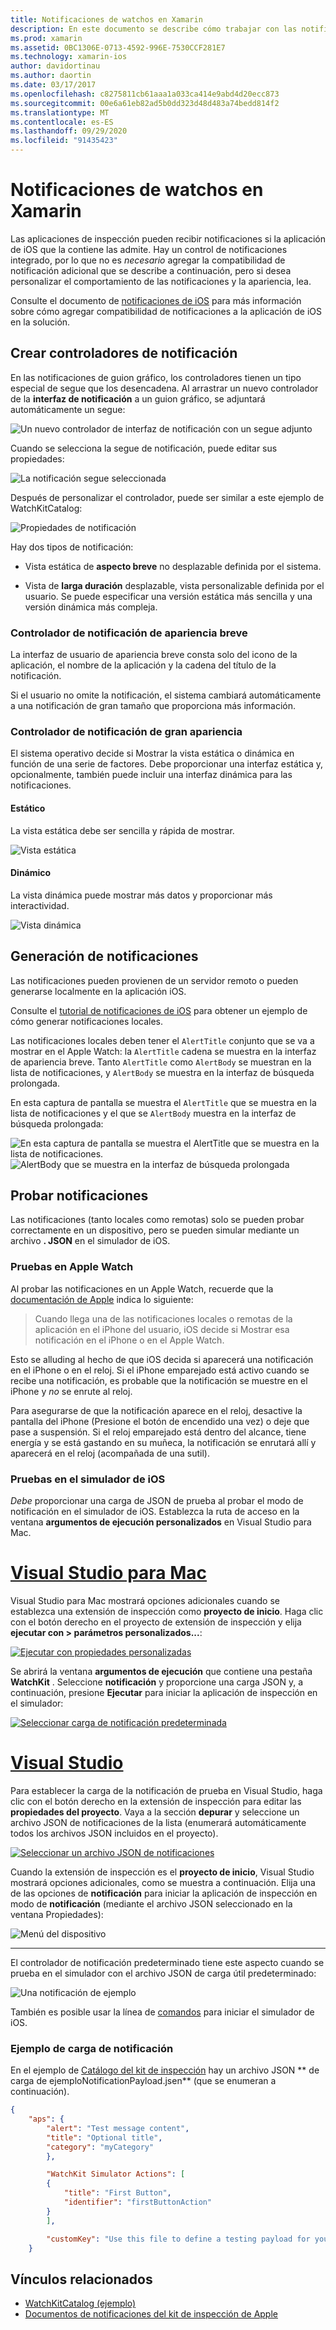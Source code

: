 ```yaml
---
title: Notificaciones de watchos en Xamarin
description: En este documento se describe cómo trabajar con las notificaciones de watchos en Xamarin. Describe la creación de controladores de notificación, la generación de notificaciones y la prueba de notificaciones.
ms.prod: xamarin
ms.assetid: 0BC1306E-0713-4592-996E-7530CCF281E7
ms.technology: xamarin-ios
author: davidortinau
ms.author: daortin
ms.date: 03/17/2017
ms.openlocfilehash: c8275811cb61aaa1a033ca414e9abd4d20ecc873
ms.sourcegitcommit: 00e6a61eb82ad5b0dd323d48d483a74bedd814f2
ms.translationtype: MT
ms.contentlocale: es-ES
ms.lasthandoff: 09/29/2020
ms.locfileid: "91435423"
---
```

# <a name="watchos-notifications-in-xamarin"></a>Notificaciones de watchos en Xamarin

Las aplicaciones de inspección pueden recibir notificaciones si la aplicación de iOS que la contiene las admite. Hay un control de notificaciones integrado, por lo que no es *necesario* agregar la compatibilidad de notificación adicional que se describe a continuación, pero si desea personalizar el comportamiento de las notificaciones y la apariencia, lea.

Consulte el documento de [notificaciones de iOS](~/ios/platform/user-notifications/deprecated/index.md) para más información sobre cómo agregar compatibilidad de notificaciones a la aplicación de iOS en la solución.

## <a name="creating-notification-controllers"></a>Crear controladores de notificación

En las notificaciones de guion gráfico, los controladores tienen un tipo especial de segue que los desencadena. Al arrastrar un nuevo controlador de la **interfaz de notificación** a un guion gráfico, se adjuntará automáticamente un segue:

![Un nuevo controlador de interfaz de notificación con un segue adjunto](notifications-images/notification-storyboard1.png)

Cuando se selecciona la segue de notificación, puede editar sus propiedades:

![La notificación segue seleccionada](notifications-images/notification-storyboard2.png)

Después de personalizar el controlador, puede ser similar a este ejemplo de WatchKitCatalog:

![Propiedades de notificación](notifications-images/notifications-segue.png)

Hay dos tipos de notificación:

- Vista estática de **aspecto breve** no desplazable definida por el sistema.

- Vista de **larga duración** desplazable, vista personalizable definida por el usuario. Se puede especificar una versión estática más sencilla y una versión dinámica más compleja.

### <a name="short-look-notification-controller"></a>Controlador de notificación de apariencia breve

La interfaz de usuario de apariencia breve consta solo del icono de la aplicación, el nombre de la aplicación y la cadena del título de la notificación.

Si el usuario no omite la notificación, el sistema cambiará automáticamente a una notificación de gran tamaño que proporciona más información.

### <a name="long-look-notification-controller"></a>Controlador de notificación de gran apariencia

El sistema operativo decide si Mostrar la vista estática o dinámica en función de una serie de factores. Debe proporcionar una interfaz estática y, opcionalmente, también puede incluir una interfaz dinámica para las notificaciones.

#### <a name="static"></a>Estático

La vista estática debe ser sencilla y rápida de mostrar.

![Vista estática](notifications-images/notification-static.png)

#### <a name="dynamic"></a>Dinámico

La vista dinámica puede mostrar más datos y proporcionar más interactividad.

![Vista dinámica](notifications-images/notification-dynamic.png)

## <a name="generating-notifications"></a>Generación de notificaciones

Las notificaciones pueden provienen de un servidor remoto o pueden generarse localmente en la aplicación iOS.

Consulte el [tutorial de notificaciones de iOS](~/ios/platform/user-notifications/deprecated/local-notifications-in-ios-walkthrough.md) para obtener un ejemplo de cómo generar notificaciones locales.

Las notificaciones locales deben tener el `AlertTitle` conjunto que se va a mostrar en el Apple Watch: la `AlertTitle` cadena se muestra en la interfaz de apariencia breve. Tanto `AlertTitle` como `AlertBody` se muestran en la lista de notificaciones, y `AlertBody` se muestra en la interfaz de búsqueda prolongada.

En esta captura de pantalla se muestra el `AlertTitle` que se muestra en la lista de notificaciones y el que se `AlertBody` muestra en la interfaz de búsqueda prolongada:

![En esta captura de pantalla se muestra el AlertTitle que se muestra en la lista de notificaciones.](notifications-images/watch-notificationslist-sml.png) ![AlertBody que se muestra en la interfaz de búsqueda prolongada](notifications-images/watch-notificationcontroller-sml.png)

## <a name="testing-notifications"></a>Probar notificaciones

Las notificaciones (tanto locales como remotas) solo se pueden probar correctamente en un dispositivo, pero se pueden simular mediante un archivo **. JSON** en el simulador de iOS.

### <a name="testing-on-apple-watch"></a>Pruebas en Apple Watch

Al probar las notificaciones en un Apple Watch, recuerde que la [documentación de Apple](https://developer.apple.com/library/ios/documentation/General/Conceptual/WatchKitProgrammingGuide/BasicSupport.html) indica lo siguiente:

> Cuando llega una de las notificaciones locales o remotas de la aplicación en el iPhone del usuario, iOS decide si Mostrar esa notificación en el iPhone o en el Apple Watch.

Esto se alluding al hecho de que iOS decida si aparecerá una notificación en el iPhone o en el reloj. Si el iPhone emparejado está activo cuando se recibe una notificación, es probable que la notificación se muestre en el iPhone y *no* se enrute al reloj.

Para asegurarse de que la notificación aparece en el reloj, desactive la pantalla del iPhone (Presione el botón de encendido una vez) o deje que pase a suspensión. Si el reloj emparejado está dentro del alcance, tiene energía y se está gastando en su muñeca, la notificación se enrutará allí y aparecerá en el reloj (acompañada de una sutil).

### <a name="testing-on-the-ios-simulator"></a>Pruebas en el simulador de iOS

*Debe* proporcionar una carga de JSON de prueba al probar el modo de notificación en el simulador de iOS. Establezca la ruta de acceso en la ventana **argumentos de ejecución personalizados** en Visual Studio para Mac.

# <a name="visual-studio-for-mac"></a>[Visual Studio para Mac](#tab/macos)

Visual Studio para Mac mostrará opciones adicionales cuando se establezca una extensión de inspección como **proyecto de inicio**.
Haga clic con el botón derecho en el proyecto de extensión de inspección y elija **ejecutar con > parámetros personalizados...**:

[![Ejecutar con propiedades personalizadas](notifications-images/runwith-customparams-sml.png)](notifications-images/runwith-customparams.png#lightbox)

Se abrirá la ventana **argumentos de ejecución** que contiene una pestaña **WatchKit** . Seleccione **notificación** y proporcione una carga JSON y, a continuación, presione **Ejecutar** para iniciar la aplicación de inspección en el simulador:

[![Seleccionar carga de notificación predeterminada](notifications-images/runwith-execargs-sml.png)](notifications-images/runwith-execargs.png#lightbox)

# <a name="visual-studio"></a>[Visual Studio](#tab/windows)

Para establecer la carga de la notificación de prueba en Visual Studio, haga clic con el botón derecho en la extensión de inspección para editar las **propiedades del proyecto**. Vaya a la sección **depurar** y seleccione un archivo JSON de notificaciones de la lista (enumerará automáticamente todos los archivos JSON incluidos en el proyecto).

[![Seleccionar un archivo JSON de notificaciones](notifications-images/runwith-execargs-sml-vs.png)](notifications-images/runwith-execargs-vs.png#lightbox)

Cuando la extensión de inspección es el **proyecto de inicio**, Visual Studio mostrará opciones adicionales, como se muestra a continuación. Elija una de las opciones de **notificación** para iniciar la aplicación de inspección en modo de **notificación** (mediante el archivo JSON seleccionado en la ventana Propiedades):

![Menú del dispositivo](notifications-images/runwith-vs.png)

-----

El controlador de notificación predeterminado tiene este aspecto cuando se prueba en el simulador con el archivo JSON de carga útil predeterminado:

![Una notificación de ejemplo](notifications-images/notification-debug-sml.png)

También es posible usar la línea de [comandos](~/ios/watchos/troubleshooting.md#command_line) para iniciar el simulador de iOS.

### <a name="example-notification-payload"></a>Ejemplo de carga de notificación

En el ejemplo de [Catálogo del kit de inspección](/samples/xamarin/ios-samples/watchos-watchkitcatalog) hay un archivo JSON ** de carga de ejemploNotificationPayload.jsen** (que se enumeran a continuación).

```json
{
    "aps": {
        "alert": "Test message content",
        "title": "Optional title",
        "category": "myCategory"
        },

        "WatchKit Simulator Actions": [
        {
            "title": "First Button",
            "identifier": "firstButtonAction"
        }
        ],

        "customKey": "Use this file to define a testing payload for your notifications. The aps dictionary specifies the category, alert text and title. The WatchKit Simulator Actions array can provide info for one or more action buttons in addition to the standard Dismiss button. Any other top level keys are custom payload. If you have multiple such JSON files in your project, you'll be able to choose between them in when selecting to debug the notification interface of your Watch App."
    }
```

## <a name="related-links"></a>Vínculos relacionados

- [WatchKitCatalog (ejemplo)](/samples/xamarin/ios-samples/watchos-watchkitcatalog)
- [Documentos de notificaciones del kit de inspección de Apple](https://developer.apple.com/library/ios/documentation/General/Conceptual/WatchKitProgrammingGuide/BasicSupport.html)